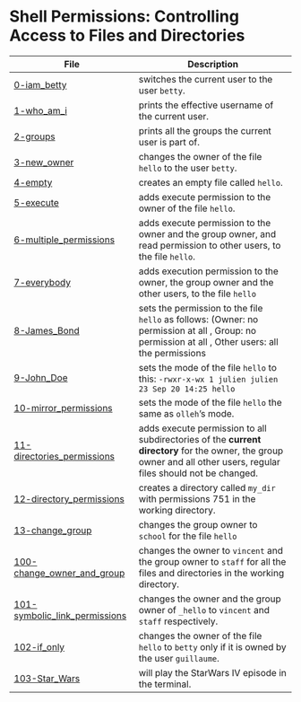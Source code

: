 # Shell Permissions: Controlling Access to Files and Directories
| File      | Description |
|-----------|-----|
| [0-iam_betty](https://github.com/Matsadura/preparation_alx/blob/master/alx-system_engineering-devops/0x01-shell_permissions/0-iam_betty)     | switches the current user to the user `betty`.  |
| [1-who_am_i](https://github.com/Matsadura/preparation_alx/blob/master/alx-system_engineering-devops/0x01-shell_permissions/1-who_am_i)      | prints the effective username of the current user.  |
| [2-groups](https://github.com/Matsadura/preparation_alx/blob/master/alx-system_engineering-devops/0x01-shell_permissions/2-groups)     | prints all the groups the current user is part of.  |
| [3-new_owner](https://github.com/Matsadura/preparation_alx/blob/master/alx-system_engineering-devops/0x01-shell_permissions/3-new_owner)     | changes the owner of the file `hello` to the user `betty`.  |
| [4-empty](https://github.com/Matsadura/preparation_alx/blob/master/alx-system_engineering-devops/0x01-shell_permissions/4-empty)      | creates an empty file called `hello`.  |
| [5-execute](https://github.com/Matsadura/preparation_alx/blob/master/alx-system_engineering-devops/0x01-shell_permissions/5-execute)     | adds execute permission to the owner of the file `hello`.  |
| [6-multiple_permissions](https://github.com/Matsadura/preparation_alx/blob/master/alx-system_engineering-devops/0x01-shell_permissions/6-multiple_permissions)     | adds execute permission to the owner and the group owner, and read permission to other users, to the file `hello`.  |
| [7-everybody](https://github.com/Matsadura/preparation_alx/blob/master/alx-system_engineering-devops/0x01-shell_permissions/7-everybody)     | adds execution permission to the owner, the group owner and the other users, to the file `hello`  |
| [8-James_Bond](https://github.com/Matsadura/preparation_alx/blob/master/alx-system_engineering-devops/0x01-shell_permissions/8-James_Bond)      | sets the permission to the file `hello` as follows: (Owner: no permission at all , Group: no permission at all , Other users: all the permissions  |
| [9-John_Doe](https://github.com/Matsadura/preparation_alx/blob/master/alx-system_engineering-devops/0x01-shell_permissions/9-John_Doe)      | sets the mode of the file `hello` to this: ```-rwxr-x-wx 1 julien julien 23 Sep 20 14:25 hello```  |
| [10-mirror_permissions](https://github.com/Matsadura/preparation_alx/blob/master/alx-system_engineering-devops/0x01-shell_permissions/10-mirror_permissions)       | sets the mode of the file `hello` the same as `olleh`’s mode.  |
| [11-directories_permissions](https://github.com/Matsadura/preparation_alx/blob/master/alx-system_engineering-devops/0x01-shell_permissions/11-directories_permissions)      | adds execute permission to all subdirectories of the __current directory__ for the owner, the group owner and all other users, regular files should not be changed.  |
| [12-directory_permissions](https://github.com/Matsadura/preparation_alx/blob/master/alx-system_engineering-devops/0x01-shell_permissions/12-directory_permissions)      | creates a directory called `my_dir` with permissions 751 in the working directory.  |
| [13-change_group](https://github.com/Matsadura/preparation_alx/blob/master/alx-system_engineering-devops/0x01-shell_permissions/13-change_group)      | changes the group owner to `school` for the file `hello`  |
| [100-change_owner_and_group](https://github.com/Matsadura/preparation_alx/blob/master/alx-system_engineering-devops/0x01-shell_permissions/100-change_owner_and_group)    | changes the owner to `vincent` and the group owner to `staff` for all the files and directories in the working directory.  |
| [101-symbolic_link_permissions](https://github.com/Matsadura/preparation_alx/blob/master/alx-system_engineering-devops/0x01-shell_permissions/101-symbolic_link_permissions)     | changes the owner and the group owner of `_hello` to `vincent` and `staff` respectively.  |
| [102-if_only](https://github.com/Matsadura/preparation_alx/blob/master/alx-system_engineering-devops/0x01-shell_permissions/102-if_only)     | changes the owner of the file `hello` to `betty` only if it is owned by the user `guillaume`.  |
| [103-Star_Wars](https://github.com/Matsadura/preparation_alx/blob/master/alx-system_engineering-devops/0x01-shell_permissions/103-Star_Wars)    | will play the StarWars IV episode in the terminal.  |
